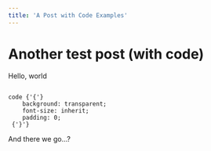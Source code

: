 ```yaml
---
title: 'A Post with Code Examples'
---
```


<script>
import Code from '$lib/components/Code.svelte';
</script>

# Another test post (with code)

Hello, world

<Code codeLang="css">
code {'{'}
	background: transparent;
	font-size: inherit;
	padding: 0;
 {'}'}
</Code>

And there we go...?
